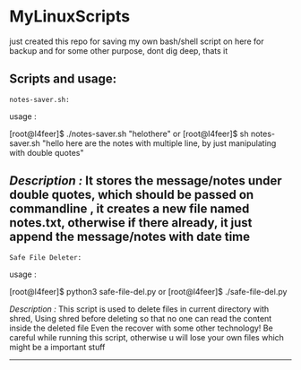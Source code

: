# MyLinuxScripts

just created this repo for saving my own bash/shell script on here for backup
and for some other purpose, dont dig deep, thats it

Scripts and usage:
----------------------------------------------------------
	notes-saver.sh:

usage :

 [root@l4feer]$ ./notes-saver.sh "helothere"
	     or
 [root@l4feer]$ sh notes-saver.sh "hello
here are the notes with multiple line, by just manipulating with double quotes"

*Description :*
            It stores the message/notes under double quotes, which should be passed on commandline <just after the command>,
            it creates a new file named notes.txt, otherwise if there already, it just append the message/notes with date time
----------------------------------------------------------
	Safe File Deleter:

usage :

[root@l4feer]$ python3 safe-file-del.py or
[root@l4feer]$ ./safe-file-del.py


*Description :*
	    This script is used to delete files in current directory with shred,
	    Using shred before deleting so that no one can read the content inside the deleted file
			Even the recover with some other technology!
	    Be careful while running this script, otherwise u will lose your own files which might be a important stuff

---------------------------------------------------------
